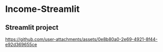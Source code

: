 # Income-Streamlit

## Streamlit project




https://github.com/user-attachments/assets/0e8b80a0-2e69-4921-8f44-e92d369655ce



